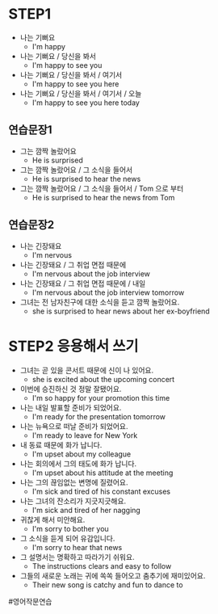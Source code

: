 
# STEP1
- 나는 기뻐요
	- I'm happy
- 나는 기뻐요 / 당신을 봐서
	- I'm happy to see you
- 나는 기뻐요 / 당신을 봐서 / 여기서
	- I'm happy to see you here
- 나는 기뻐요 / 당신을 봐서 / 여기서 / 오늘
	- I'm happy to see you here today

## 연습문장1
- 그는 깜짝 놀랐어요 
	- He is surprised
- 그는 깜짝 놀랐어요  / 그 소식을 들어서
	- He is surprised to hear the news
- 그는 깜짝 놀랐어요 / 그 소식을 들어서 / Tom 으로 부터
	- He is surprised to hear the news from Tom

## 연습문장2
- 나는 긴장돼요
	- I'm nervous
- 나는 긴장돼요 / 그 취업 면접 때문에
	- I'm nervous about the job interview
- 나는 긴장돼요 / 그 취업 면접 때문에 / 내일
	- I'm nervous about the job interview tomorrow
- 그녀는 전 남자친구에 대한 소식을 듣고 깜짝 놀랐어요.
	- she is surprised to hear news about her ex-boyfriend

# STEP2 응용해서 쓰기
- 그녀는 곧 있을 콘서트 때문에 신이 나 있어요.
	- she is excited about the upcoming concert
- 이번에 승진하신 것 정말 잘됐어요.
	- I'm so happy for your promotion this time
- 나는 내일 발표할 준비가 되었어요.
	- I'm ready for the presentation tomorrow
- 나는 뉴욕으로 떠날 준비가 되었어요.
	- I'm ready to leave for New York
- 내 동료 때문에 화가 납니다. 
	- I'm upset about my colleague
- 나는 회의에서 그의 태도에 화가 납니다.
	- I'm upset about his attitude at the meeting
- 나는 그의 끊임없는 변명에 질렸어요.
	- I'm sick and tired of his constant excuses
- 나는 그녀의 잔소리가 지긋지긋해요.
	- I'm sick and tired of her nagging
- 귀찮게 해서 미안해요.
	- I'm sorry to bother you
- 그 소식을 듣게 되어 유감입니다.
	- I'm sorry to hear that news
- 그 설명서는 명확하고 따라가기 쉬워요.
	- The instructions clears and easy to follow
- 그들의 새로운 노래는 귀에 쏙쏙 들어오고 춤추기에 재미있어요.
	- Their new song is catchy and fun to dance to



#영어작문연습 